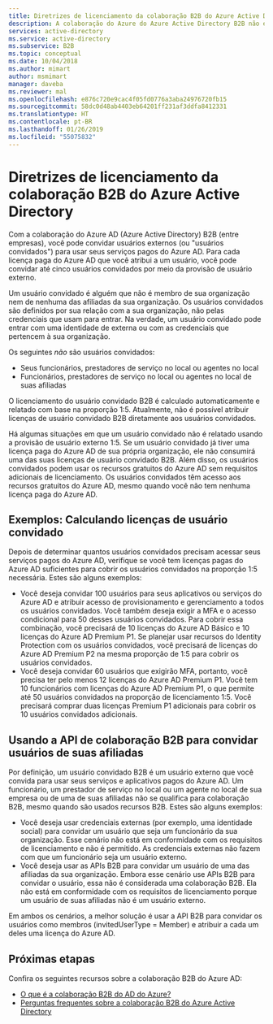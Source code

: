 ```yaml
---
title: Diretrizes de licenciamento da colaboração B2B do Azure Active Directory | Microsoft Docs
description: A colaboração do Azure do Azure Active Directory B2B não exige licenças pagas do Azure AD, mas você pode também obter recursos pagos para usuários convidados de B2B
services: active-directory
ms.service: active-directory
ms.subservice: B2B
ms.topic: conceptual
ms.date: 10/04/2018
ms.author: mimart
author: msmimart
manager: daveba
ms.reviewer: mal
ms.openlocfilehash: e876c720e9cac4f05fd0776a3aba24976720fb15
ms.sourcegitcommit: 58dc0d48ab4403eb64201ff231af3ddfa8412331
ms.translationtype: HT
ms.contentlocale: pt-BR
ms.lasthandoff: 01/26/2019
ms.locfileid: "55075832"
---
```

# <a name="azure-active-directory-b2b-collaboration-licensing-guidance"></a>Diretrizes de licenciamento da colaboração B2B do Azure Active Directory

Com a colaboração do Azure AD (Azure Active Directory) B2B (entre empresas), você pode convidar usuários externos (ou "usuários convidados") para usar seus serviços pagos do Azure AD. Para cada licença paga do Azure AD que você atribui a um usuário, você pode convidar até cinco usuários convidados por meio da provisão de usuário externo.

Um usuário convidado é alguém que não é membro de sua organização nem de nenhuma das afiliadas da sua organização. Os usuários convidados são definidos por sua relação com a sua organização, não pelas credenciais que usam para entrar. Na verdade, um usuário convidado pode entrar com uma identidade de externa ou com as credenciais que pertencem à sua organização.

Os seguintes *não* são usuários convidados:
- Seus funcionários, prestadores de serviço no local ou agentes no local
- Funcionários, prestadores de serviço no local ou agentes no local de suas afiliadas

O licenciamento do usuário convidado B2B é calculado automaticamente e relatado com base na proporção 1:5. Atualmente, não é possível atribuir licenças de usuário convidado B2B diretamente aos usuários convidados.

Há algumas situações em que um usuário convidado não é relatado usando a provisão de usuário externo 1:5. Se um usuário convidado já tiver uma licença paga do Azure AD de sua própria organização, ele não consumirá uma das suas licenças de usuário convidado B2B. Além disso, os usuários convidados podem usar os recursos gratuitos do Azure AD sem requisitos adicionais de licenciamento. Os usuários convidados têm acesso aos recursos gratuitos do Azure AD, mesmo quando você não tem nenhuma licença paga do Azure AD. 

## <a name="examples-calculating-guest-user-licenses"></a>Exemplos: Calculando licenças de usuário convidado
Depois de determinar quantos usuários convidados precisam acessar seus serviços pagos do Azure AD, verifique se você tem licenças pagas do Azure AD suficientes para cobrir os usuários convidados na proporção 1:5 necessária. Estes são alguns exemplos:

- Você deseja convidar 100 usuários para seus aplicativos ou serviços do Azure AD e atribuir acesso de provisionamento e gerenciamento a todos os usuários convidados. Você também deseja exigir a MFA e o acesso condicional para 50 desses usuários convidados. Para cobrir essa combinação, você precisará de 10 licenças do Azure AD Básico e 10 licenças do Azure AD Premium P1. Se planejar usar recursos do Identity Protection com os usuários convidados, você precisará de licenças do Azure AD Premium P2 na mesma proporção de 1:5 para cobrir os usuários convidados.
- Você deseja convidar 60 usuários que exigirão MFA, portanto, você precisa ter pelo menos 12 licenças do Azure AD Premium P1. Você tem 10 funcionários com licenças do Azure AD Premium P1, o que permite até 50 usuários convidados na proporção de licenciamento 1:5. Você precisará comprar duas licenças Premium P1 adicionais para cobrir os 10 usuários convidados adicionais.

## <a name="using-the-b2b-collaboration-api-to-invite-users-from-your-affiliates"></a>Usando a API de colaboração B2B para convidar usuários de suas afiliadas

Por definição, um usuário convidado B2B é um usuário externo que você convida para usar seus serviços e aplicativos pagos do Azure AD. Um funcionário, um prestador de serviço no local ou um agente no local de sua empresa ou de uma de suas afiliadas não se qualifica para colaboração B2B, mesmo quando são usados recursos B2B. Estes são alguns exemplos: 
- Você deseja usar credenciais externas (por exemplo, uma identidade social) para convidar um usuário que seja um funcionário da sua organização. Esse cenário não está em conformidade com os requisitos de licenciamento e não é permitido. As credenciais externas não fazem com que um funcionário seja um usuário externo.  
- Você deseja usar as APIs B2B para convidar um usuário de uma das afiliadas da sua organização. Embora esse cenário use APIs B2B para convidar o usuário, essa não é considerada uma colaboração B2B. Ela não está em conformidade com os requisitos de licenciamento porque um usuário de suas afiliadas não é um usuário externo. 

Em ambos os cenários, a melhor solução é usar a API B2B para convidar os usuários como membros (invitedUserType = Member) e atribuir a cada um deles uma licença do Azure AD. 

## <a name="next-steps"></a>Próximas etapas

Confira os seguintes recursos sobre a colaboração B2B do Azure AD:

* [O que é a colaboração B2B do AD do Azure?](what-is-b2b.md)
* [Perguntas frequentes sobre a colaboração B2B do Azure Active Directory](faq.md)
